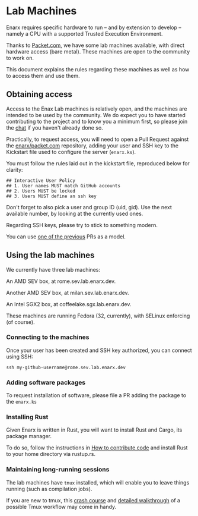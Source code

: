 # Lab Machines

Enarx requires specific hardware to run – and by extension to develop – namely a CPU with a supported Trusted Execution Environment.

Thanks to [Packet.com](https://packet.com), we have some lab machines available, with direct hardware access (bare metal). These machines are open to the community to work on.

This document explains the rules regarding these machines as well as how to access them and use them.

## Obtaining access

Access to the Enax Lab machines is relatively open, and the machines are intended to be used by the community. We do expect you to have started contributing to the project and to know you a minimum first, so please join the [chat](https://chat.enarx.dev) if you haven't already done so.

Practically, to request access, you will need to open a Pull Request against the [enarx/packet.com](https://github.com/enarx/packet.com) repository, adding your user and SSH key to the Kickstart file used to configure the server (`enarx.ks`).

You must follow the rules laid out in the kickstart file, reproduced below for clarity:

```
## Interactive User Policy
## 1. User names MUST match GitHub accounts
## 2. Users MUST be locked
## 3. Users MUST define an ssh key
```

Don't forget to also pick a user and group ID (uid, gid). Use the next available number, by looking at the currently used ones.

Regarding SSH keys, please try to stick to something modern.

You can use [one of the previous](https://github.com/enarx/packet.com/pull/17/files) PRs as a model.

## Using the lab machines

We currently have three lab machines:

An AMD SEV box, at rome.sev.lab.enarx.dev.

Another AMD SEV box, at milan.sev.lab.enarx.dev.

An Intel SGX2 box, at coffeelake.sgx.lab.enarx.dev.

These machines are running Fedora (32, currently), with SELinux enforcing (of course).

### Connecting to the machines

Once your user has been created and SSH key authorized, you can connect using SSH:

```
ssh my-github-username@rome.sev.lab.enarx.dev
```

### Adding software packages

To request installation of software, please file a PR adding the package to the `enarx.ks`

### Installing Rust

Given Enarx is written in Rust, you will want to install Rust and Cargo, its package manager.

To do so, follow the instructions in [How to contribute code](Code#rust) and install Rust to your home directory via rustup.rs.

### Maintaining long-running sessions

The lab machines have `tmux` installed, which will enable you to leave things running (such as compilation jobs).  

If you are new to tmux, this [crash course](https://thoughtbot.com/blog/a-tmux-crash-course) and [detailed walkthrough](https://thevaluable.dev/tmux-boost-productivity-terminal/) of a possible Tmux workflow may come in handy.
